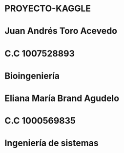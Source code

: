 # PROYECTO-KAGGLE

# Juan Andrés Toro Acevedo
# C.C 1007528893
# Bioingeniería

# Eliana María Brand Agudelo
# C.C 1000569835
# Ingeniería de sistemas

